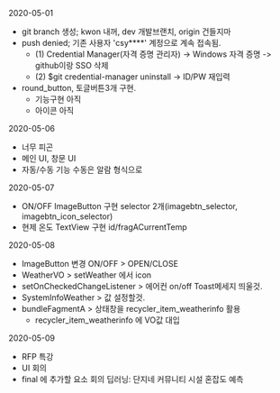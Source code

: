 2020-05-01

- git branch 생성; kwon 내꺼, dev 개발브랜치, origin 건들지마
- push denied; 기존 사용자 'csy****' 계정으로 계속 접속됨.
	- (1) Credential Manager(자격 증명 관리자) -> Windows 자격 증명 -> github이랑 SSO 삭제
	- (2) $git credential-manager uninstall -> ID/PW 재입력
- round_button, 토글버튼3개 구현.
	- 기능구현 아직
	- 아이콘 아직



2020-05-06

- 너무 피곤
- 메인 UI, 창문 UI 
- 자동/수동 기능
	수동은 알람 형식으로



2020-05-07

- ON/OFF ImageButton 구현
	selector 2개(imagebtn_selector, imagebtn_icon_selector)
- 현제 온도 TextView 구현
	id/fragACurrentTemp


2020-05-08

- ImageButton 변경
	ON/OFF > OPEN/CLOSE
- WeatherVO > setWeather 에서 icon 
- setOnCheckedChangeListener > 에어컨 on/off Toast메세지 띄울것.
- SystemInfoWeather > 값 설정할것.
- bundleFagmentA > 상태창을  recycler_item_weatherinfo 활용
	- recycler_item_weatherinfo 에 VO값 대입



2020-05-09

- RFP 특강
- UI 회의
- final 에 추가할 요소 회의
	딥러닝: 단지네 커뮤니티 시설 혼잡도 예측

